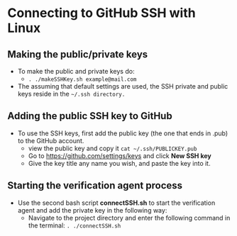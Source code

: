 # Connecting to GitHub SSH with Linux

## Making the public/private keys
* To make the public and private keys do:
  * `. ./makeSSHKey.sh example@mail.com`
* The assuming that default settings are used, the SSH private and public keys reside in the `~/.ssh directory.`

## Adding the public SSH key to GitHub
* To use the SSH keys, first add the public key (the one that ends in .pub) to the GitHub account.
  * view the public key and copy it `cat ~/.ssh/PUBLICKEY.pub`
  * Go to https://github.com/settings/keys and click **New SSH key**
  * Give the key title any name you wish, and paste the key into it.

 ## Starting the verification agent process
* Use the second bash script **connectSSH.sh** to start the verification agent and add the private key in the following way:
  * Navigate to the project directory and enter the following command in the terminal: `. ./connectSSH.sh`
